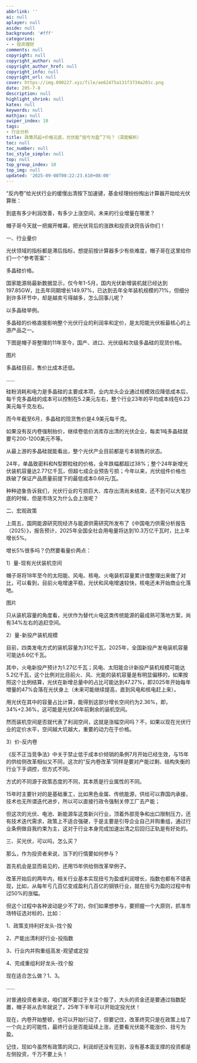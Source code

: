 ```yaml
---
abbrlink: ''
ai: null
aplayer: null
aside: null
background: '#fff'
categories:
- - 投资理财
comments: null
copyright: null
copyright_author: null
copyright_author_href: null
copyright_info: null
copyright_url: null
cover: https://img.090227.xyz/file/ae62475a131f3734a201c.png
date: 205-7-8
description: null
highlight_shrink: null
katex: null
keywords: null
mathjax: null
swiper_index: 10
tags:
- 行业分析
title: 政策风起+价格见底，光伏能“扭亏为盈”了吗？（深度解析）
toc: null
toc_number: null
toc_style_simple: null
top: null
top_group_index: 10
top_img: null
updated: '2025-09-08T00:22:23.610+08:00'
---
```

“反内卷”给光伏行业的缓慢出清按下加速键，基金经理纷纷掏出计算器开始给光伏算账：

到底有多少利润改善，有多少上涨空间，未来的行业增量在哪里？

帽子哥今天就一把揭开帷幕，把光伏背后的涨跌和投资诀窍告诉你们！

一、行业量价

光伏领域的指标都是滞后指标，想提前按计算器多少有些难度，帽子哥在这里给你们一个“参考答案”：

多晶硅价格。

国家能源局最新数据显示，仅今年1-5月，国内光伏新增装机就已经达到197.85GW，比去年同期增长149.97%，已达到去年全年装机规模的71%，但细分到许多环节中，却是越卖亏得越多，怎么回事儿呢？

以多晶硅举例。

多晶硅的价格直接影响整个光伏行业的利润率和定价，是太阳能光伏板最核心的上游产品之一。

下图是帽子哥整理的11年至今，国产、进口、光伏级和次级多晶硅的现货价格。

图片

多晶硅目前，售价比成本还低。

……

硅粉消耗和电力是多晶硅的主要成本项，业内龙头企业通过规模效应降低成本后，每千克多晶硅的成本可以控制在5.2美元左右，整个行业23年的平均成本线在6.23美元每千克左右。

而今年截至6月，多晶硅的现货售价是4.9美元每千克。

如果没有反内卷强制抬价，继续卷低价消库存出清的光伏企业，每卖1吨多晶硅就要亏200-1200美元不等。

从最上游的多晶硅就能看出，整个光伏产业目前都是亏本销售的状态。

24年，单晶致密料和N型颗粒硅的价格，全年跌幅都超过38%；整个24年新增光伏装机容量达2.77亿千瓦，但超七成企业预告亏损；今年以来，光伏组件价格也跌破了保证产品质量前提下的最低成本0.68元/瓦。

种种迹象告诉我们，光伏行业的亏损巨大、库存出清尚未结束，还不到可以大笔抄底的时候，但是市场又为什么会上涨呢？

二、宏观政策

上周五，国网能源研究院经济与能源供需研究所发布了《中国电力供需分析报告（2025）》，报告预计，2025年全国全社会用电量将达到10.3万亿千瓦时，比上年增长5%。

增长5%很多吗？仍然要看量价两点：

1）量-现有光伏装机空间

帽子哥将18年至今的太阳能、风电、核电、火电装机容量累计值整理出来做了对比，可以看到，目前火电增速平稳，光伏和风电增速较快，核电还未开始商业化落地。

图片

只从装机容量的角度看，光伏作为替代火电这类传统能源的最成熟可落地方案，尚有34%左右的追赶空间。

2）量-新投产装机规模

目前，四类发电方式的装机容量为31亿千瓦，2025年，全国新投产发电装机容量可能达6.6亿千瓦。

其中，火电新投产预计为1.27亿千瓦；风电、太阳能合计新投产装机规模可能达5.2亿千瓦，这个比例对比目前火、风、光能的装机容量是有明显偏移的，如果按照这个比例结算，光伏在新增总量中的占比可能达到47.27%，即2025年开始每年增量的47%会落在光伏身上（未来可能继续提高，直到风电和核电赶上来）。

用光伏在其中的容量占比计算，能得到这部分增长空间约为2.36%，即，34%+2.36%，这可能是光伏26年前剩余的装机空间。

然而装机空间是否就代表了利润空间，这就是涨幅空间吗？不，如果以现在光伏行业的定价水平，空间越大坑越大，重要的动力在于价格。

3）价-反内卷

《反不正当竞争法》中关于禁止低于成本价倾销的条例7月开始已经生效，与15年的供给侧改革相似又不同，这次的“反内卷改革”同样是要对产能过剩、结构失衡的行业下手调控，但方式不同。

方式的不同源于政策态度的不同，其本质是行业属性的不同。

15年时主要针对的是基础重工，比如黑色金属、传统能源，供给可以靠国内承接，技术也无所谓迭代进步，所以可以直接行政令强制关停工厂去产能；

但这次的光伏、电池、新能源车这类新兴行业，顶着外部竞争和出口限制压力，还有技术迭代需求，政策上不适合强硬，于是主要是引导企业自己并购重组，通过行业条例做自我约束为主，这对于行业本身完成加速出清之后回归正轨是有好处的。

三、买光伏，可以吗，怎么买？

那么，作为投资者来说，当下的行情要如何参与？

首先机会是显而易见的，还用15年供给侧改革举例子。

改革开始后的两年内，相关行业基本实现扭亏为盈或利润增长，指数也都有不错表现，比如，从每年亏几百亿变成盈利几百亿的钢铁行业，就在扭亏为盈的过程中有过50%的涨幅。

但这个过程中各种波动是少不了的，你们如果想参与，要把握一个大原则，抓准市场特征选对标的，比如：

1、政策支持利好龙头-找个股

2、产能出清利好行业-投指数

3、行业内并购重组高发-观望或定投

4、完成重组利好龙头-找个股

现在适合怎么做？1、3。

……

对普通投资者来说，咱们就不要过于关注个股了，大头的资金还是要通过指数配置，帽子哥从去年就说了，25年下半年可以开始定投光伏！

现在，内卷开始整顿，也可以开始行动了，但要记住，改革终究只是在政策上给了一个向上的可能性，最终行业是否能延续上涨，还要看光伏能不能涨价、扭亏为盈。

记住，现如今虽然有政策的风口，利润却还没有见到，没有基本面支撑的投资都是左侧投资，千万不要上头！
